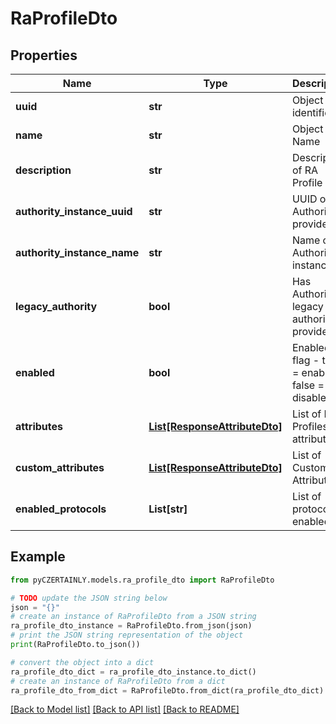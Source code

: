 # RaProfileDto


## Properties

Name | Type | Description | Notes
------------ | ------------- | ------------- | -------------
**uuid** | **str** | Object identifier | 
**name** | **str** | Object Name | 
**description** | **str** | Description of RA Profile | [optional] 
**authority_instance_uuid** | **str** | UUID of Authority provider | 
**authority_instance_name** | **str** | Name of Authority instance | 
**legacy_authority** | **bool** | Has Authority of legacy authority provider | [optional] 
**enabled** | **bool** | Enabled flag - true &#x3D; enabled; false &#x3D; disabled | 
**attributes** | [**List[ResponseAttributeDto]**](ResponseAttributeDto.md) | List of RA Profiles attributes | [optional] 
**custom_attributes** | [**List[ResponseAttributeDto]**](ResponseAttributeDto.md) | List of Custom Attributes | [optional] 
**enabled_protocols** | **List[str]** | List of protocols enabled | [optional] 

## Example

```python
from pyCZERTAINLY.models.ra_profile_dto import RaProfileDto

# TODO update the JSON string below
json = "{}"
# create an instance of RaProfileDto from a JSON string
ra_profile_dto_instance = RaProfileDto.from_json(json)
# print the JSON string representation of the object
print(RaProfileDto.to_json())

# convert the object into a dict
ra_profile_dto_dict = ra_profile_dto_instance.to_dict()
# create an instance of RaProfileDto from a dict
ra_profile_dto_from_dict = RaProfileDto.from_dict(ra_profile_dto_dict)
```
[[Back to Model list]](../README.md#documentation-for-models) [[Back to API list]](../README.md#documentation-for-api-endpoints) [[Back to README]](../README.md)


